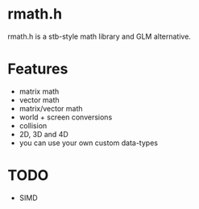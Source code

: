 # rmath.h
rmath.h is a stb-style math library and GLM alternative.

# Features
- matrix math
- vector math
- matrix/vector math
- world + screen conversions
- collision
- 2D, 3D and 4D
- you can use your own custom data-types 

# TODO 
- SIMD

